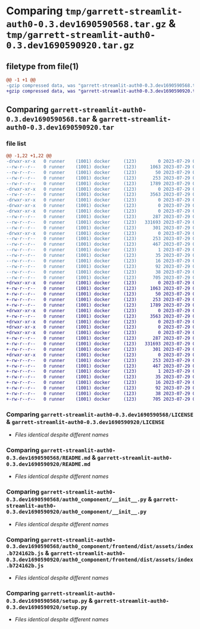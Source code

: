 # Comparing `tmp/garrett-streamlit-auth0-0.3.dev1690590568.tar.gz` & `tmp/garrett-streamlit-auth0-0.3.dev1690590920.tar.gz`

## filetype from file(1)

```diff
@@ -1 +1 @@
-gzip compressed data, was "garrett-streamlit-auth0-0.3.dev1690590568.tar", last modified: Sat Jul 29 00:29:28 2023, max compression
+gzip compressed data, was "garrett-streamlit-auth0-0.3.dev1690590920.tar", last modified: Sat Jul 29 00:35:20 2023, max compression
```

## Comparing `garrett-streamlit-auth0-0.3.dev1690590568.tar` & `garrett-streamlit-auth0-0.3.dev1690590920.tar`

### file list

```diff
@@ -1,22 +1,22 @@
-drwxr-xr-x   0 runner    (1001) docker     (123)        0 2023-07-29 00:29:28.925599 garrett-streamlit-auth0-0.3.dev1690590568/
--rw-r--r--   0 runner    (1001) docker     (123)     1063 2023-07-29 00:29:16.000000 garrett-streamlit-auth0-0.3.dev1690590568/LICENSE
--rw-r--r--   0 runner    (1001) docker     (123)       50 2023-07-29 00:29:16.000000 garrett-streamlit-auth0-0.3.dev1690590568/MANIFEST.in
--rw-r--r--   0 runner    (1001) docker     (123)      253 2023-07-29 00:29:28.925599 garrett-streamlit-auth0-0.3.dev1690590568/PKG-INFO
--rw-r--r--   0 runner    (1001) docker     (123)     1789 2023-07-29 00:29:16.000000 garrett-streamlit-auth0-0.3.dev1690590568/README.md
-drwxr-xr-x   0 runner    (1001) docker     (123)        0 2023-07-29 00:29:28.921599 garrett-streamlit-auth0-0.3.dev1690590568/auth0_component/
--rw-r--r--   0 runner    (1001) docker     (123)     3563 2023-07-29 00:29:16.000000 garrett-streamlit-auth0-0.3.dev1690590568/auth0_component/__init__.py
-drwxr-xr-x   0 runner    (1001) docker     (123)        0 2023-07-29 00:29:28.921599 garrett-streamlit-auth0-0.3.dev1690590568/auth0_component/frontend/
-drwxr-xr-x   0 runner    (1001) docker     (123)        0 2023-07-29 00:29:28.921599 garrett-streamlit-auth0-0.3.dev1690590568/auth0_component/frontend/dist/
-drwxr-xr-x   0 runner    (1001) docker     (123)        0 2023-07-29 00:29:28.925599 garrett-streamlit-auth0-0.3.dev1690590568/auth0_component/frontend/dist/assets/
--rw-r--r--   0 runner    (1001) docker     (123)      287 2023-07-29 00:29:28.000000 garrett-streamlit-auth0-0.3.dev1690590568/auth0_component/frontend/dist/assets/index.90c573b3.css
--rw-r--r--   0 runner    (1001) docker     (123)   331693 2023-07-29 00:29:28.000000 garrett-streamlit-auth0-0.3.dev1690590568/auth0_component/frontend/dist/assets/index.b724162b.js
--rw-r--r--   0 runner    (1001) docker     (123)      301 2023-07-29 00:29:28.000000 garrett-streamlit-auth0-0.3.dev1690590568/auth0_component/frontend/dist/index.html
-drwxr-xr-x   0 runner    (1001) docker     (123)        0 2023-07-29 00:29:28.925599 garrett-streamlit-auth0-0.3.dev1690590568/garrett_streamlit_auth0.egg-info/
--rw-r--r--   0 runner    (1001) docker     (123)      253 2023-07-29 00:29:28.000000 garrett-streamlit-auth0-0.3.dev1690590568/garrett_streamlit_auth0.egg-info/PKG-INFO
--rw-r--r--   0 runner    (1001) docker     (123)      467 2023-07-29 00:29:28.000000 garrett-streamlit-auth0-0.3.dev1690590568/garrett_streamlit_auth0.egg-info/SOURCES.txt
--rw-r--r--   0 runner    (1001) docker     (123)        1 2023-07-29 00:29:28.000000 garrett-streamlit-auth0-0.3.dev1690590568/garrett_streamlit_auth0.egg-info/dependency_links.txt
--rw-r--r--   0 runner    (1001) docker     (123)       35 2023-07-29 00:29:28.000000 garrett-streamlit-auth0-0.3.dev1690590568/garrett_streamlit_auth0.egg-info/requires.txt
--rw-r--r--   0 runner    (1001) docker     (123)       16 2023-07-29 00:29:28.000000 garrett-streamlit-auth0-0.3.dev1690590568/garrett_streamlit_auth0.egg-info/top_level.txt
--rw-r--r--   0 runner    (1001) docker     (123)       92 2023-07-29 00:29:16.000000 garrett-streamlit-auth0-0.3.dev1690590568/pyproject.toml
--rw-r--r--   0 runner    (1001) docker     (123)       38 2023-07-29 00:29:28.925599 garrett-streamlit-auth0-0.3.dev1690590568/setup.cfg
--rw-r--r--   0 runner    (1001) docker     (123)      705 2023-07-29 00:29:16.000000 garrett-streamlit-auth0-0.3.dev1690590568/setup.py
+drwxr-xr-x   0 runner    (1001) docker     (123)        0 2023-07-29 00:35:20.490458 garrett-streamlit-auth0-0.3.dev1690590920/
+-rw-r--r--   0 runner    (1001) docker     (123)     1063 2023-07-29 00:34:58.000000 garrett-streamlit-auth0-0.3.dev1690590920/LICENSE
+-rw-r--r--   0 runner    (1001) docker     (123)       50 2023-07-29 00:34:58.000000 garrett-streamlit-auth0-0.3.dev1690590920/MANIFEST.in
+-rw-r--r--   0 runner    (1001) docker     (123)      253 2023-07-29 00:35:20.490458 garrett-streamlit-auth0-0.3.dev1690590920/PKG-INFO
+-rw-r--r--   0 runner    (1001) docker     (123)     1789 2023-07-29 00:34:58.000000 garrett-streamlit-auth0-0.3.dev1690590920/README.md
+drwxr-xr-x   0 runner    (1001) docker     (123)        0 2023-07-29 00:35:20.490458 garrett-streamlit-auth0-0.3.dev1690590920/auth0_component/
+-rw-r--r--   0 runner    (1001) docker     (123)     3563 2023-07-29 00:34:58.000000 garrett-streamlit-auth0-0.3.dev1690590920/auth0_component/__init__.py
+drwxr-xr-x   0 runner    (1001) docker     (123)        0 2023-07-29 00:35:20.490458 garrett-streamlit-auth0-0.3.dev1690590920/auth0_component/frontend/
+drwxr-xr-x   0 runner    (1001) docker     (123)        0 2023-07-29 00:35:20.490458 garrett-streamlit-auth0-0.3.dev1690590920/auth0_component/frontend/dist/
+drwxr-xr-x   0 runner    (1001) docker     (123)        0 2023-07-29 00:35:20.490458 garrett-streamlit-auth0-0.3.dev1690590920/auth0_component/frontend/dist/assets/
+-rw-r--r--   0 runner    (1001) docker     (123)      287 2023-07-29 00:35:20.000000 garrett-streamlit-auth0-0.3.dev1690590920/auth0_component/frontend/dist/assets/index.90c573b3.css
+-rw-r--r--   0 runner    (1001) docker     (123)   331693 2023-07-29 00:35:20.000000 garrett-streamlit-auth0-0.3.dev1690590920/auth0_component/frontend/dist/assets/index.b724162b.js
+-rw-r--r--   0 runner    (1001) docker     (123)      301 2023-07-29 00:35:20.000000 garrett-streamlit-auth0-0.3.dev1690590920/auth0_component/frontend/dist/index.html
+drwxr-xr-x   0 runner    (1001) docker     (123)        0 2023-07-29 00:35:20.490458 garrett-streamlit-auth0-0.3.dev1690590920/garrett_streamlit_auth0.egg-info/
+-rw-r--r--   0 runner    (1001) docker     (123)      253 2023-07-29 00:35:20.000000 garrett-streamlit-auth0-0.3.dev1690590920/garrett_streamlit_auth0.egg-info/PKG-INFO
+-rw-r--r--   0 runner    (1001) docker     (123)      467 2023-07-29 00:35:20.000000 garrett-streamlit-auth0-0.3.dev1690590920/garrett_streamlit_auth0.egg-info/SOURCES.txt
+-rw-r--r--   0 runner    (1001) docker     (123)        1 2023-07-29 00:35:20.000000 garrett-streamlit-auth0-0.3.dev1690590920/garrett_streamlit_auth0.egg-info/dependency_links.txt
+-rw-r--r--   0 runner    (1001) docker     (123)       35 2023-07-29 00:35:20.000000 garrett-streamlit-auth0-0.3.dev1690590920/garrett_streamlit_auth0.egg-info/requires.txt
+-rw-r--r--   0 runner    (1001) docker     (123)       16 2023-07-29 00:35:20.000000 garrett-streamlit-auth0-0.3.dev1690590920/garrett_streamlit_auth0.egg-info/top_level.txt
+-rw-r--r--   0 runner    (1001) docker     (123)       92 2023-07-29 00:34:58.000000 garrett-streamlit-auth0-0.3.dev1690590920/pyproject.toml
+-rw-r--r--   0 runner    (1001) docker     (123)       38 2023-07-29 00:35:20.494458 garrett-streamlit-auth0-0.3.dev1690590920/setup.cfg
+-rw-r--r--   0 runner    (1001) docker     (123)      705 2023-07-29 00:34:58.000000 garrett-streamlit-auth0-0.3.dev1690590920/setup.py
```

### Comparing `garrett-streamlit-auth0-0.3.dev1690590568/LICENSE` & `garrett-streamlit-auth0-0.3.dev1690590920/LICENSE`

 * *Files identical despite different names*

### Comparing `garrett-streamlit-auth0-0.3.dev1690590568/README.md` & `garrett-streamlit-auth0-0.3.dev1690590920/README.md`

 * *Files identical despite different names*

### Comparing `garrett-streamlit-auth0-0.3.dev1690590568/auth0_component/__init__.py` & `garrett-streamlit-auth0-0.3.dev1690590920/auth0_component/__init__.py`

 * *Files identical despite different names*

### Comparing `garrett-streamlit-auth0-0.3.dev1690590568/auth0_component/frontend/dist/assets/index.b724162b.js` & `garrett-streamlit-auth0-0.3.dev1690590920/auth0_component/frontend/dist/assets/index.b724162b.js`

 * *Files identical despite different names*

### Comparing `garrett-streamlit-auth0-0.3.dev1690590568/setup.py` & `garrett-streamlit-auth0-0.3.dev1690590920/setup.py`

 * *Files identical despite different names*

